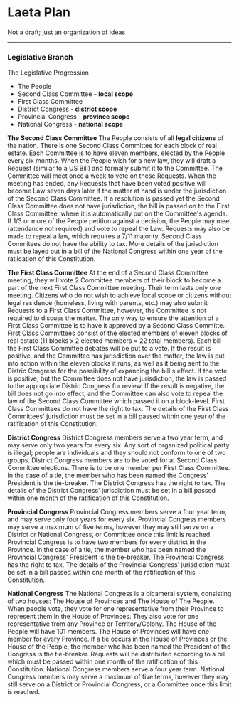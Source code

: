 # Laeta Plan
Not a draft; just an organization of ideas
* * *
### Legislative Branch

The Legislative Progression
- The People
- Second Class Committee - **local scope**
- First Class Committee
- District Congress - **district scope**
- Provincial Congress - **province scope**
- National Congress - **national scope**

**The Second Class Committee**
The People consists of all **legal citizens** of the nation. There is one Second Class Committee for each block of real estate. Each Committee is to have eleven members, elected by the People every six months. When the People wish for a new law, they will draft a Request (similar to a US Bill) and formally submit it to the Committee. The Committee will meet once a week to vote on these Requests. When the meeting has ended, any Requests that have been voted positive will become Law seven days later if the matter at hand is under the jurisdiction of the Second Class Committee. If a resolution is passed yet the Second Class Committee does not have jurisdiction, the bill is passed on to the First Class Committee, where it is automatically put on the Committee's agenda. If 1/3 or more of the People petition against a decision, the People may meet (attendance not required) and vote to repeal the Law. Requests may also be made to repeal a law, which requires a 7/11 majority. Second Class Commitees do not have the ability to tax. More details of the jurisdiction must be layed out in a bill of the National Congress within one year of the ratiication of this Constitution.

**The First Class Committee**
At the end of a Second Class Committee meeting, they will vote 2 Committee members of their block to become a part of the next First Class Committee meeting. Their term lasts only one meeting. Citizens who do not wish to achieve local scope or citizens without legal residence (homeless, living with parents, etc.) may also submit Requests to a First Class Committee, however, the Committee is not required to discuss the matter. The only way to ensure the attention of a First Class Committee is to have it approved by a Second Class Committe. First Class Committees consist of the elected members of eleven blocks of real estate (11 blocks x 2 elected members = 22 total members). Each bill the First Class Committee debates will be put to a vote. If the result is positive, and the Committee has jurisdiction over the matter, the law is put into action within the eleven blocks it runs, as well as it being sent to the Distric Congress for the possibility of expanding the bill's effect. If the vote is positive, but the Committee does not have jurisdiction, the law is passed to the appropriate Distric Congress for review. If the result is negative, the bill does not go into effect, and the Committee can also vote to repeal the law of the Second Class Committee which passed it on a block-level. First Class Committees do not have the right to tax. The details of the First Class Committees' jurisdiction must be set in a bill passed within one year of the ratification of this Constitution.

**District Congress**
District Congress members serve a two year term, and may serve only two years for every six. Any sort of organized political party is illegal; people are individuals and they should not conform to one of two groups. District Congress members are to be voted for at Second Class Committee elections. There is to be one member per First Class Committee. In the case of a tie, the member who has been named the Congress' President is the tie-breaker. The District Congress has the right to tax. The details of the District Congress' jurisdiction must be set in a bill passed within one month of the ratification of this Constitution.

**Provincial Congress**
Provincial Congress members serve a four year term, and may serve only four years for every six. Provincial Congress members may serve a maximum of five terms, however they may still serve on a District or National Congress, or Committee once this limit is reached.  Provincial Congress is to have two members for every district in the Province. In the case of a tie, the member who has been named the Provincial Congress' President is the tie-breaker. The Provincial Congress has the right to tax. The details of the Provincial Congress' jurisdiction must be set in a bill passed within one month of the ratification of this Constitution.

**National Congress**
The National Congress is a bicameral system, consisting of two houses: The House of Provinces and The House of The People. When people vote, they vote for one representative from their Province to represent them in the House of Provinces. They also vote for one representative from any Province or Territory/Colony. The House of the People will have 101 members. The House of Provinces will have one member for every Province. If a tie occurs in the House of Provinces or the House of the People, the member who has been named the President of the Congress is the tie-breaker. Requests will be distributed according to a bill which must be passed within one month of the ratification of this Constitution. National Congress members serve a four year term. National Congress members may serve a maximum of five terms, however they may still serve on a District or Provincial Congress, or a Committee once this limit is reached.